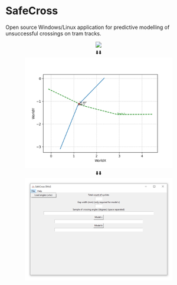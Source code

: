 # SafeCross
Open source Windows/Linux application for predictive modelling of unsuccessful crossings on tram tracks.

<div align="center">
    <img src="./images/SafeCross TA.gif" width="400" />
</div>

<div align="center">
    ⬇️⬇️
</div>

<div align="center">
    <img src="./Trajectory annotation/example output/Sceneplot_WorldCoords.png" width="400" />
</div>

<div align="center">
    ⬇️⬇️
</div>

<div align="center">
    <img src="./images/SafeCross SMoS.png" width="400" />
</div>


